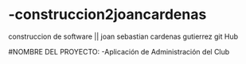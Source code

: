  # -construccion2joancardenas
construccion de software ||
joan sebastian cardenas gutierrez
git Hub

 #NOMBRE DEL PROYECTO:
 -Aplicación de Administración del Club
